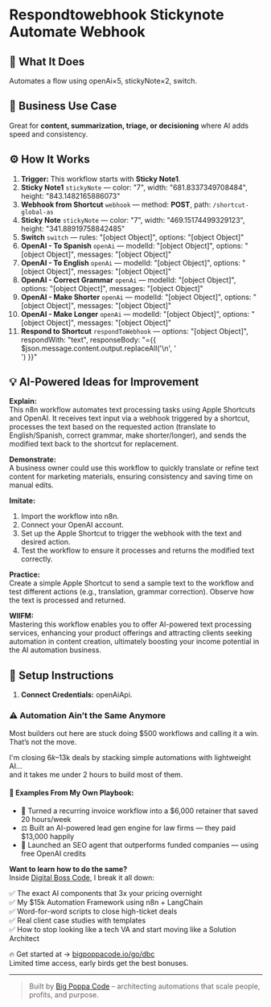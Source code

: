# Respondtowebhook Stickynote Automate Webhook
## 🚀 What It Does
Automates a flow using openAi×5, stickyNote×2, switch.

## 💼 Business Use Case
Great for **content, summarization, triage, or decisioning** where AI adds speed and consistency.

## ⚙️ How It Works
1. **Trigger:** This workflow starts with **Sticky Note1**.
2. **Sticky Note1** `stickyNote` — color: "7", width: "681.8337349708484", height: "843.1482165886073"
3. **Webhook from Shortcut** `webhook` — method: **POST**, path: `/shortcut-global-as`
4. **Sticky Note** `stickyNote` — color: "7", width: "469.15174499329123", height: "341.88919758842485"
5. **Switch** `switch` — rules: "[object Object]", options: "[object Object]"
6. **OpenAI - To Spanish** `openAi` — modelId: "[object Object]", options: "[object Object]", messages: "[object Object]"
7. **OpenAI - To English** `openAi` — modelId: "[object Object]", options: "[object Object]", messages: "[object Object]"
8. **OpenAI - Correct Grammar** `openAi` — modelId: "[object Object]", options: "[object Object]", messages: "[object Object]"
9. **OpenAI - Make Shorter** `openAi` — modelId: "[object Object]", options: "[object Object]", messages: "[object Object]"
10. **OpenAI - Make Longer** `openAi` — modelId: "[object Object]", options: "[object Object]", messages: "[object Object]"
11. **Respond to Shortcut** `respondToWebhook` — options: "[object Object]", respondWith: "text", responseBody: "={{ $json.message.content.output.replaceAll('\n', '<br/>') }}"

## 💡 AI-Powered Ideas for Improvement
**Explain:**  
This n8n workflow automates text processing tasks using Apple Shortcuts and OpenAI. It receives text input via a webhook triggered by a shortcut, processes the text based on the requested action (translate to English/Spanish, correct grammar, make shorter/longer), and sends the modified text back to the shortcut for replacement.

**Demonstrate:**  
A business owner could use this workflow to quickly translate or refine text content for marketing materials, ensuring consistency and saving time on manual edits.

**Imitate:**  
1. Import the workflow into n8n.
2. Connect your OpenAI account.
3. Set up the Apple Shortcut to trigger the webhook with the text and desired action.
4. Test the workflow to ensure it processes and returns the modified text correctly.

**Practice:**  
Create a simple Apple Shortcut to send a sample text to the workflow and test different actions (e.g., translation, grammar correction). Observe how the text is processed and returned.

**WIIFM:**  
Mastering this workflow enables you to offer AI-powered text processing services, enhancing your product offerings and attracting clients seeking automation in content creation, ultimately boosting your income potential in the AI automation business.

## 🔧 Setup Instructions
1. **Connect Credentials:** openAiApi.

### ⚠️ Automation Ain’t the Same Anymore

Most builders out here are stuck doing $500 workflows and calling it a win.  
That’s not the move.  

I'm closing $6k–$13k deals by stacking simple automations with lightweight AI...  
and it takes me under 2 hours to build most of them.

#### 🧠 Examples From My Own Playbook:
- 🔁 Turned a recurring invoice workflow into a $6,000 retainer that saved 20 hours/week  
- ⚖️ Built an AI-powered lead gen engine for law firms — they paid $13,000 happily  
- 🚀 Launched an SEO agent that outperforms funded companies — using free OpenAI credits  

**Want to learn how to do the same?**  
Inside [Digital Boss Code](https://bigpoppacode.io/go/dbc), I break it all down:

✅ The exact AI components that 3x your pricing overnight  
✅ My $15k Automation Framework using n8n + LangChain  
✅ Word-for-word scripts to close high-ticket deals  
✅ Real client case studies with templates  
✅ How to stop looking like a tech VA and start moving like a Solution Architect  

🔥 Get started at → [bigpoppacode.io/go/dbc](https://bigpoppacode.io/go/dbc)  
Limited time access, early birds get the best bonuses.

---
> Built by [Big Poppa Code](https://bigpoppacode.io) – architecting automations that scale people, profits, and purpose.
